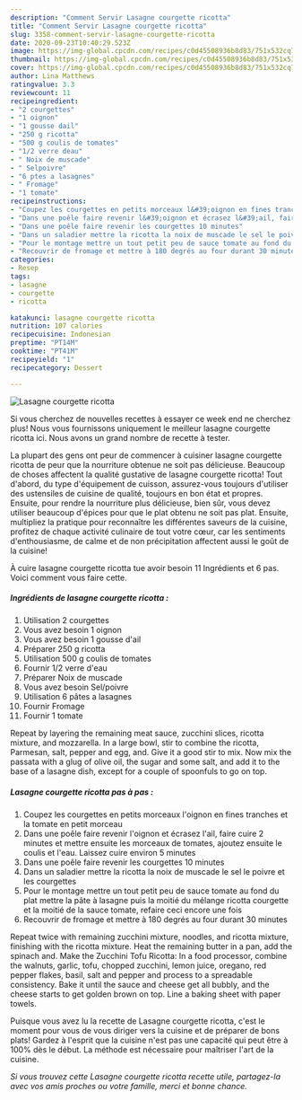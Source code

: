 ```yaml
---
description: "Comment Servir Lasagne courgette ricotta"
title: "Comment Servir Lasagne courgette ricotta"
slug: 3358-comment-servir-lasagne-courgette-ricotta
date: 2020-09-23T10:40:29.523Z
image: https://img-global.cpcdn.com/recipes/c0d45508936b8d83/751x532cq70/lasagne-courgette-ricotta-photo-principale-de-la-recette.jpg
thumbnail: https://img-global.cpcdn.com/recipes/c0d45508936b8d83/751x532cq70/lasagne-courgette-ricotta-photo-principale-de-la-recette.jpg
cover: https://img-global.cpcdn.com/recipes/c0d45508936b8d83/751x532cq70/lasagne-courgette-ricotta-photo-principale-de-la-recette.jpg
author: Lina Matthews
ratingvalue: 3.3
reviewcount: 11
recipeingredient:
- "2 courgettes"
- "1 oignon"
- "1 gousse dail"
- "250 g ricotta"
- "500 g coulis de tomates"
- "1/2 verre deau"
- " Noix de muscade"
- " Selpoivre"
- "6 ptes a lasagnes"
- " Fromage"
- "1 tomate"
recipeinstructions:
- "Coupez les courgettes en petits morceaux l&#39;oignon en fines tranches et la tomate en petit morceau"
- "Dans une poêle faire revenir l&#39;oignon et écrasez l&#39;ail, faire cuire 2 minutes et mettre ensuite les morceaux de tomates, ajoutez ensuite le coulis et l&#39;eau. Laissez cuire environ 5 minutes"
- "Dans une poêle faire revenir les courgettes 10 minutes"
- "Dans un saladier mettre la ricotta la noix de muscade le sel le poivre et les courgettes"
- "Pour le montage mettre un tout petit peu de sauce tomate au fond du plat mettre la pâte à lasagne puis la moitié du mélange ricotta courgette et la moitié de la sauce tomate, refaire ceci encore une fois"
- "Recouvrir de fromage et mettre à 180 degrés au four durant 30 minutes"
categories:
- Resep
tags:
- lasagne
- courgette
- ricotta

katakunci: lasagne courgette ricotta 
nutrition: 107 calories
recipecuisine: Indonesian
preptime: "PT14M"
cooktime: "PT41M"
recipeyield: "1"
recipecategory: Dessert

---
```



![Lasagne courgette ricotta](https://img-global.cpcdn.com/recipes/c0d45508936b8d83/751x532cq70/lasagne-courgette-ricotta-photo-principale-de-la-recette.jpg)

Si vous cherchez de nouvelles recettes à essayer ce week end ne cherchez plus! Nous vous fournissons uniquement le meilleur lasagne courgette ricotta ici. Nous avons un grand nombre de recette à tester.

La plupart des gens ont peur de commencer à cuisiner lasagne courgette ricotta de peur que la nourriture obtenue ne soit pas délicieuse. Beaucoup de choses affectent la qualité gustative de lasagne courgette ricotta! Tout d'abord, du type d'équipement de cuisson, assurez-vous toujours d'utiliser des ustensiles de cuisine de qualité, toujours en bon état et propres. Ensuite, pour rendre la nourriture plus délicieuse, bien sûr, vous devez utiliser beaucoup d'épices pour que le plat obtenu ne soit pas plat. Ensuite, multipliez la pratique pour reconnaître les différentes saveurs de la cuisine, profitez de chaque activité culinaire de tout votre cœur, car les sentiments d'enthousiasme, de calme et de non précipitation affectent aussi le goût de la cuisine!

<!--inarticleads1-->

À cuire lasagne courgette ricotta tue avoir besoin 11 Ingrédients et 6 pas. Voici comment vous faire cette.

##### Ingrédients de lasagne courgette ricotta :

1. Utilisation 2 courgettes
1. Vous avez besoin 1 oignon
1. Vous avez besoin 1 gousse d&#39;ail
1. Préparer 250 g ricotta
1. Utilisation 500 g coulis de tomates
1. Fournir 1/2 verre d&#39;eau
1. Préparer  Noix de muscade
1. Vous avez besoin  Sel/poivre
1. Utilisation 6 pâtes a lasagnes
1. Fournir  Fromage
1. Fournir 1 tomate


Repeat by layering the remaining meat sauce, zucchini slices, ricotta mixture, and mozzarella. In a large bowl, stir to combine the ricotta, Parmesan, salt, pepper and egg, and. Give it a good stir to mix. Now mix the passata with a glug of olive oil, the sugar and some salt, and add it to the base of a lasagne dish, except for a couple of spoonfuls to go on top. 

<!--inarticleads2-->

##### Lasagne courgette ricotta pas à pas :

1. Coupez les courgettes en petits morceaux l&#39;oignon en fines tranches et la tomate en petit morceau
1. Dans une poêle faire revenir l&#39;oignon et écrasez l&#39;ail, faire cuire 2 minutes et mettre ensuite les morceaux de tomates, ajoutez ensuite le coulis et l&#39;eau. Laissez cuire environ 5 minutes
1. Dans une poêle faire revenir les courgettes 10 minutes
1. Dans un saladier mettre la ricotta la noix de muscade le sel le poivre et les courgettes
1. Pour le montage mettre un tout petit peu de sauce tomate au fond du plat mettre la pâte à lasagne puis la moitié du mélange ricotta courgette et la moitié de la sauce tomate, refaire ceci encore une fois
1. Recouvrir de fromage et mettre à 180 degrés au four durant 30 minutes


Repeat twice with remaining zucchini mixture, noodles, and ricotta mixture, finishing with the ricotta mixture. Heat the remaining butter in a pan, add the spinach and. Make the Zucchini Tofu Ricotta: In a food processor, combine the walnuts, garlic, tofu, chopped zucchini, lemon juice, oregano, red pepper flakes, basil, salt and pepper and process to a spreadable consistency. Bake it until the sauce and cheese get all bubbly, and the cheese starts to get golden brown on top. Line a baking sheet with paper towels. 

<!--inarticleads1-->

<p>
Puisque vous avez lu la recette de Lasagne courgette ricotta, c'est le moment pour vous de vous diriger vers la cuisine et de préparer de bons plats! Gardez à l'esprit que la cuisine n'est pas une capacité qui peut être à 100% dès le début. La méthode est nécessaire pour maîtriser l'art de la cuisine.
</p>

<p>
<i>Si vous trouvez cette Lasagne courgette ricotta recette utile, partagez-la avec vos amis proches ou votre famille, merci et bonne chance.</i>
</p>
